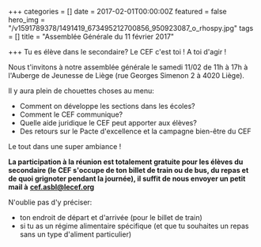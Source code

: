 +++
categories = []
date = 2017-02-01T00:00:00Z
featured = false
hero_img = "/v1591789378/1491419_673495212700856_950923087_o_rhospy.jpg"
tags = []
title = "Assemblée Générale du 11 février 2017"

+++
Tu es élève dans le secondaire? Le CEF c'est toi ! A toi d'agir !

Nous t'invitons à notre assemblée générale le samedi 11/02 de 11h à 17h à l'Auberge de Jeunesse de Liège (rue Georges Simenon 2 à 4020 Liège).

Il y aura plein de chouettes choses au menu:

* Comment on développe les sections dans les écoles?
* Comment le CEF communique?
* Quelle aide juridique le CEF peut apporter aux élèves?
* Des retours sur le Pacte d'excellence et la campagne bien-être du CEF

Le tout dans une super ambiance !

**La participation à la réunion est totalement gratuite pour les élèves du secondaire (le CEF s'occupe de ton billet de train ou de bus, du repas et de quoi grignoter pendant la journée), il suffit de nous envoyer un petit mail à** [**cef.asbl@lecef.org**](mailto:cef.asbl@lecef.org "cef.asbl@lecef.org")

N'oublie pas d'y préciser:

* ton endroit de départ et d'arrivée (pour le billet de train)
* si tu as un régime alimentaire spécifique (et que tu souhaites un repas sans un type d'aliment particulier)